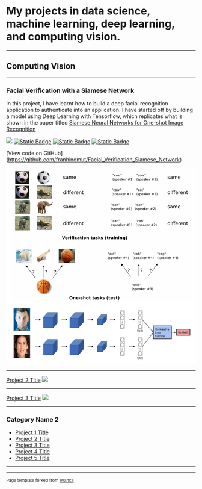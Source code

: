 # My projects in data science, machine learning, deep learning, and computing vision.

---

## Computing Vision 

---

### Facial Verification with a Siamese Network

In this project, I have learnt how to build a deep facial recognition application to authenticate into an application. 
I have started off by building a model using Deep Learning with Tensorflow, which replicates what is shown in the paper titled [Siamese Neural Networks for One-shot Image Recognition](https://www.cs.cmu.edu/~rsalakhu/papers/oneshot1.pdf)

[![](https://img.shields.io/badge/Python-white?logo=Python)](#) 
[![Static Badge](https://img.shields.io/badge/Deep_Learning-white?logo=Deep%20Learning)](#)
[![Static Badge](https://img.shields.io/badge/Tensorflow-white?logo=Tensorflow)](#)
[![Static Badge](https://img.shields.io/badge/Siamese_Neural_Network-white?logo=Siamese_Neural_Network)](#)

[View code on GitHub] (https://github.com/franhinomut/Facial_Verification_Siamese_Network)


<img src="images/One-shot tasks.png?raw=true" />
<img src="images/Facial Verification.png?raw=true" />

---
[Project 2 Title](/pdf/sample_presentation.pdf)
<img src="images/dummy_thumbnail.jpg?raw=true"/>

---
[Project 3 Title](http://example.com/)
<img src="images/dummy_thumbnail.jpg?raw=true"/>

---

### Category Name 2

- [Project 1 Title](http://example.com/)
- [Project 2 Title](http://example.com/)
- [Project 3 Title](http://example.com/)
- [Project 4 Title](http://example.com/)
- [Project 5 Title](http://example.com/)

---




---
<p style="font-size:11px">Page template forked from <a href="https://github.com/evanca/quick-portfolio">evanca</a></p>
<!-- Remove above link if you don't want to attibute -->
